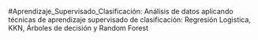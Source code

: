 #Aprendizaje_Supervisado_Clasificación: Análisis de datos aplicando técnicas de aprendizaje supervisado de clasificación: Regresión Logistica, KKN, Árboles de decisión y Random Forest
